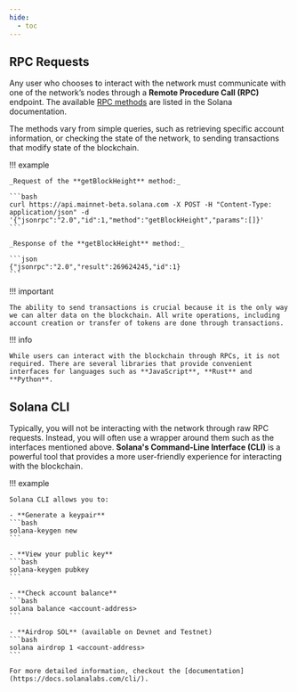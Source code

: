```yaml
---
hide:
  - toc
---
```


<h2>RPC Requests</h2>

Any user who chooses to interact with the network must communicate with one of the network’s nodes through a **Remote Procedure Call (RPC)** endpoint. The available [RPC methods](https://solana.com/docs/rpc) are listed in the Solana documentation.

The methods vary from simple queries, such as retrieving specific account information, or checking the state of the network, to sending transactions that modify state of the blockchain.

!!! example

    _Request of the **getBlockHeight** method:_

    ```bash
    curl https://api.mainnet-beta.solana.com -X POST -H "Content-Type: application/json" -d '{"jsonrpc":"2.0","id":1,"method":"getBlockHeight","params":[]}'
    ```

    _Response of the **getBlockHeight** method:_

    ```json
    {"jsonrpc":"2.0","result":269624245,"id":1}
    ```

!!! important

    The ability to send transactions is crucial because it is the only way we can alter data on the blockchain. All write operations, including account creation or transfer of tokens are done through transactions.

!!! info

    While users can interact with the blockchain through RPCs, it is not required. There are several libraries that provide convenient interfaces for languages such as **JavaScript**, **Rust** and **Python**.

<h2>Solana CLI</h2>

Typically, you will not be interacting with the network through raw RPC requests. Instead, you will often use a wrapper around them such as the interfaces mentioned above. **Solana's Command-Line Interface (CLI)** is a powerful tool that provides a more user-friendly experience for interacting with the blockchain.

!!! example

    Solana CLI allows you to:

    - **Generate a keypair**
    ```bash
    solana-keygen new
    ```

    - **View your public key**
    ```bash
    solana-keygen pubkey
    ```

    - **Check account balance**
    ```bash
    solana balance <account-address>
    ```

    - **Airdrop SOL** (available on Devnet and Testnet)
    ```bash
    solana airdrop 1 <account-address>
    ```

    For more detailed information, checkout the [documentation](https://docs.solanalabs.com/cli/).
